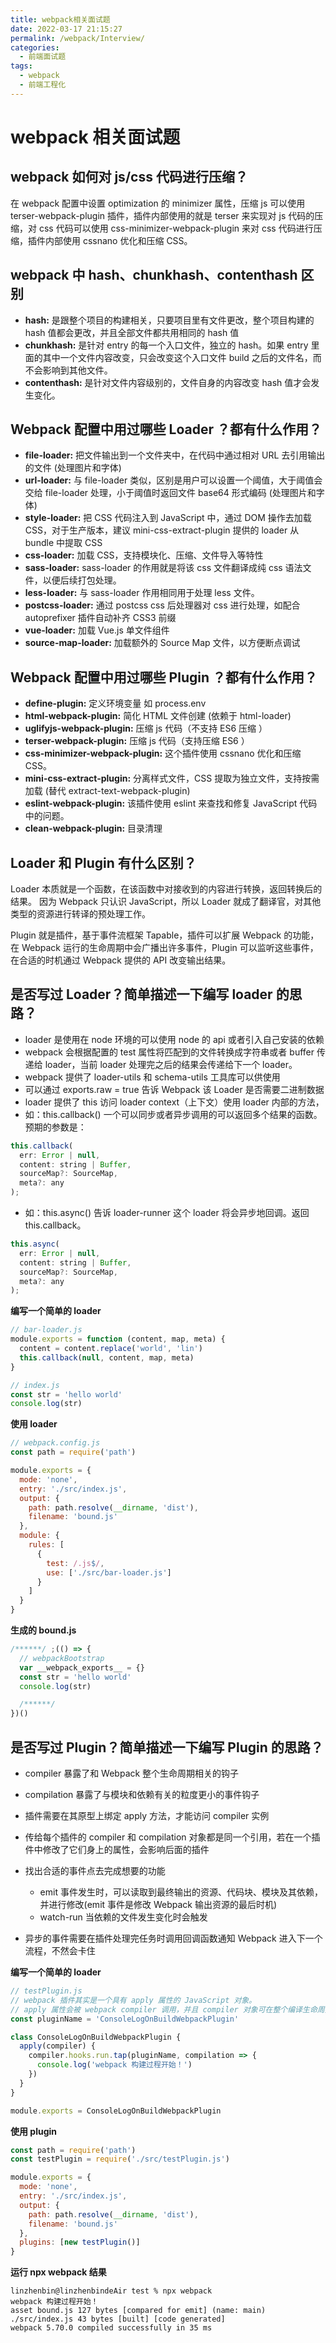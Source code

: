 ```yaml
---
title: webpack相关面试题
date: 2022-03-17 21:15:27
permalink: /webpack/Interview/
categories:
  - 前端面试题
tags:
  - webpack
  - 前端工程化
---
```


# webpack 相关面试题

## webpack 如何对 js/css 代码进行压缩？

在 webpack 配置中设置 optimization 的 minimizer 属性，压缩 js 可以使用 terser-webpack-plugin 插件，插件内部使用的就是 terser 来实现对 js 代码的压缩，对 css 代码可以使用 css-minimizer-webpack-plugin 来对 css 代码进行压缩，插件内部使用 cssnano 优化和压缩 CSS。

## webpack 中 hash、chunkhash、contenthash 区别

- **hash:** 是跟整个项目的构建相关，只要项目里有文件更改，整个项目构建的 hash 值都会更改，并且全部文件都共用相同的 hash 值
- **chunkhash:** 是针对 entry 的每一个入口文件，独立的 hash。如果 entry 里面的其中一个文件内容改变，只会改变这个入口文件 build 之后的文件名，而不会影响到其他文件。
- **contenthash:** 是针对文件内容级别的，文件自身的内容改变 hash 值才会发生变化。

## Webpack 配置中用过哪些 Loader ？都有什么作用？

- **file-loader:** 把文件输出到一个文件夹中，在代码中通过相对 URL 去引用输出的文件 (处理图片和字体)
- **url-loader:** 与 file-loader 类似，区别是用户可以设置一个阈值，大于阈值会交给 file-loader 处理，小于阈值时返回文件 base64 形式编码 (处理图片和字体)
- **style-loader:** 把 CSS 代码注入到 JavaScript 中，通过 DOM 操作去加载 CSS，对于生产版本，建议 mini-css-extract-plugin 提供的 loader 从 bundle 中提取 CSS
- **css-loader:** 加载 CSS，支持模块化、压缩、文件导入等特性
- **sass-loader:** sass-loader 的作用就是将该 css 文件翻译成纯 css 语法文件，以便后续打包处理。
- **less-loader:** 与 sass-loader 作用相同用于处理 less 文件。
- **postcss-loader:** 通过 postcss css 后处理器对 css 进行处理，如配合 autoprefixer 插件自动补齐 CSS3 前缀
- **vue-loader:** 加载 Vue.js 单文件组件
- **source-map-loader:** 加载额外的 Source Map 文件，以方便断点调试

## Webpack 配置中用过哪些 Plugin ？都有什么作用？

- **define-plugin:** 定义环境变量 如 process.env
- **html-webpack-plugin:** 简化 HTML 文件创建 (依赖于 html-loader)
- **uglifyjs-webpack-plugin:** 压缩 js 代码（不支持 ES6 压缩 ）
- **terser-webpack-plugin:** 压缩 js 代码（支持压缩 ES6 ）
- **css-minimizer-webpack-plugin:** 这个插件使用 cssnano 优化和压缩 CSS。
- **mini-css-extract-plugin:** 分离样式文件，CSS 提取为独立文件，支持按需加载 (替代 extract-text-webpack-plugin)
- **eslint-webpack-plugin:** 该插件使用 eslint 来查找和修复 JavaScript 代码中的问题。
- **clean-webpack-plugin:** 目录清理

## Loader 和 Plugin 有什么区别？

Loader 本质就是一个函数，在该函数中对接收到的内容进行转换，返回转换后的结果。 因为 Webpack 只认识 JavaScript，所以 Loader 就成了翻译官，对其他类型的资源进行转译的预处理工作。

Plugin 就是插件，基于事件流框架 Tapable，插件可以扩展 Webpack 的功能，在 Webpack 运行的生命周期中会广播出许多事件，Plugin 可以监听这些事件，在合适的时机通过 Webpack 提供的 API 改变输出结果。

## 是否写过 Loader？简单描述一下编写 loader 的思路？

- loader 是使用在 node 环境的可以使用 node 的 api 或者引入自己安装的依赖
- webpack 会根据配置的 test 属性将匹配到的文件转换成字符串或者 buffer 传递给 loader，当前 loader 处理完之后的结果会传递给下一个 loader。
- webpack 提供了 loader-utils 和 schema-utils 工具库可以供使用
- 可以通过 exports.raw = true 告诉 Webpack 该 Loader 是否需要二进制数据
- loader 提供了 this 访问 loader context（上下文）使用 loader 内部的方法，
- 如：this.callback() 一个可以同步或者异步调用的可以返回多个结果的函数。预期的参数是：

```js
this.callback(
  err: Error | null,
  content: string | Buffer,
  sourceMap?: SourceMap,
  meta?: any
);
```

- 如：this.async() 告诉 loader-runner 这个 loader 将会异步地回调。返回 this.callback。

```js
this.async(
  err: Error | null,
  content: string | Buffer,
  sourceMap?: SourceMap,
  meta?: any
);
```

**编写一个简单的 loader**

```js
// bar-loader.js
module.exports = function (content, map, meta) {
  content = content.replace('world', 'lin')
  this.callback(null, content, map, meta)
}
```

```js
// index.js
const str = 'hello world'
console.log(str)
```

**使用 loader**

```js
// webpack.config.js
const path = require('path')

module.exports = {
  mode: 'none',
  entry: './src/index.js',
  output: {
    path: path.resolve(__dirname, 'dist'),
    filename: 'bound.js'
  },
  module: {
    rules: [
      {
        test: /.js$/,
        use: ['./src/bar-loader.js']
      }
    ]
  }
}
```

**生成的 bound.js**

```js
/******/ ;(() => {
  // webpackBootstrap
  var __webpack_exports__ = {}
  const str = 'hello world'
  console.log(str)

  /******/
})()
```

## 是否写过 Plugin？简单描述一下编写 Plugin 的思路？

- compiler 暴露了和 Webpack 整个生命周期相关的钩子
- compilation 暴露了与模块和依赖有关的粒度更小的事件钩子
- 插件需要在其原型上绑定 apply 方法，才能访问 compiler 实例
- 传给每个插件的 compiler 和 compilation 对象都是同一个引用，若在一个插件中修改了它们身上的属性，会影响后面的插件
- 找出合适的事件点去完成想要的功能

  - emit 事件发生时，可以读取到最终输出的资源、代码块、模块及其依赖，并进行修改(emit 事件是修改 Webpack 输出资源的最后时机)
  - watch-run 当依赖的文件发生变化时会触发

- 异步的事件需要在插件处理完任务时调用回调函数通知 Webpack 进入下一个流程，不然会卡住

**编写一个简单的 loader**

```js
// testPlugin.js
// webpack 插件其实是一个具有 apply 属性的 JavaScript 对象。
// apply 属性会被 webpack compiler 调用，并且 compiler 对象可在整个编译生命周期访问。
const pluginName = 'ConsoleLogOnBuildWebpackPlugin'

class ConsoleLogOnBuildWebpackPlugin {
  apply(compiler) {
    compiler.hooks.run.tap(pluginName, compilation => {
      console.log('webpack 构建过程开始！')
    })
  }
}

module.exports = ConsoleLogOnBuildWebpackPlugin
```

**使用 plugin**

```js
const path = require('path')
const testPlugin = require('./src/testPlugin.js')

module.exports = {
  mode: 'none',
  entry: './src/index.js',
  output: {
    path: path.resolve(__dirname, 'dist'),
    filename: 'bound.js'
  },
  plugins: [new testPlugin()]
}
```

**运行 npx webpack 结果**

```
linzhenbin@linzhenbindeAir test % npx webpack
webpack 构建过程开始！
asset bound.js 127 bytes [compared for emit] (name: main)
./src/index.js 43 bytes [built] [code generated]
webpack 5.70.0 compiled successfully in 35 ms
```
